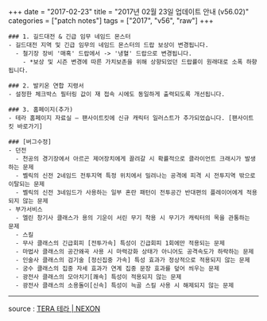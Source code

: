 +++
date = "2017-02-23"
title = "2017년 02월 23일 업데이트 안내 (v56.02)"
categories = ["patch notes"]
tags = ["2017", "v56", "raw"]
+++

```
### 1. 길드대전 & 긴급 임무 네임드 몬스터
- 길드대전 지역 및 긴급 임무의 네임드 몬스터의 드랍 보상이 변경됩니다.
  - 철기장 장비 '매혹' 드랍에서 -> '냉혈' 드랍으로 변경됩니다.
    - *보상 및 시즌 변경에 따른 가치보존을 위해 상향되었던 드랍률이 원래대로 소폭 하향 됩니다.

### 2. 발키온 연합 지령서
- 설정한 체크박스 필터링 값이 재 접속 시에도 동일하게 출력되도록 개선됩니다.

### 3. 홈페이지(추가)
- 테라 홈페이지 자료실 – 팬사이트킷에 신규 캐릭터 일러스트가 추가되었습니다. [팬사이트킷 바로가기]

### [버그수정]
- 던전
  - 천공의 경기장에서 아르곤 제어장치에게 끌려갈 시 확률적으로 클라이언트 크래시가 발생하는 문제
  - 벨릭의 신전 2네임드 전투지역 특정 위치에서 밀려나는 공격에 피격 시 전투지역 밖으로 이탈되는 문제
  - 벨릭의 신전 3네임드가 사용하는 일부 혼란 패턴이 전투공간 반대편의 플레이어에게 적용되지 않는 문제
- 부가서비스
  - 엘린 창기사 클래스가 용의 기운이 서린 무기 착용 시 무기가 캐릭터의 목을 관통하는 문제
  - 스킬
  - 무사 클래스의 긴급회피 [전투가속] 특성이 긴급회피 1회에만 적용되는 문제
  - 마법사 클래스의 공간왜곡 사용 시 마력강화 상태가 아니어도 공격속도가 하락하는 문제
  - 인술사 클래스의 검기술 [정신집중 가속] 특성 효과가 정상적으로 적용되지 않는 문제
  - 궁수 클래스의 집중 자세 효과가 연계 집중 문장 효과를 덮어 씌우는 문제
  - 광전사 클래스의 모아치기[쾌속] 특성이 적용되지 않는 문제
  - 광전사 클래스의 소용돌이[신속] 특성이 늑골 스킬 사용 시 해제되지 않는 문제
```

----

source : [TERA 테라 | NEXON](http://tera.nexon.com/news/update/view.aspx?n4articlesn=265)
